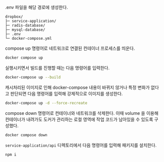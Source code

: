  
.env 파일을 해당 경로에 생성한다. 
```
dropbox/
├─ service-application/
├─ radis-database/
├─ mysql-database/
├─ .env
└─ docker-compose.yml
```
compose up 명령어로 네트워크로 연결된 컨테이너 프로세스를 띄운다. 
```bash
docker compose up
```
실행시키면서 빌드를 진행할 때는 다음 명령어를 입력한다.
```bash
docker-compose up --build
```
캐시처리된 이미지로 인해 docker-compose 내용이 바뀌지 않거나 특정 변화가 없다고 판단되면 다음 명령어를 입력해 강제적으로 이미지를 생성한다.
```bash
docker-compose up -d --force-recreate
```
compose down 명령어로 컨테이너와 네트워크를 삭제한다.
이때 volume 을 이용해 컨테이너가 내려가도 도커가 관리하는 로컬 영역에 작업 코드가 남아있을 수 있도록 구성했다. 
```bash
docker compose down 
```

`service-application/api` 디렉토리에서 다음 명령어를 입력해 패키지를 설치한다.  
```
npm i
```
